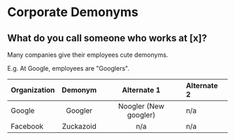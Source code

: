 # Corporate Demonyms

## What do you call someone who works at [x]?

Many companies give their employees cute demonyms. 

E.g. At Google, employees are "Googlers".

| Organization  | Demonym       | Alternate 1 | Alternate 2 |
| ------------- |:-------------:| :-----:| :----- |
| Google        | Googler       | Noogler (New googler) | n/a
| Facebook | Zuckazoid | n/a | n/a

